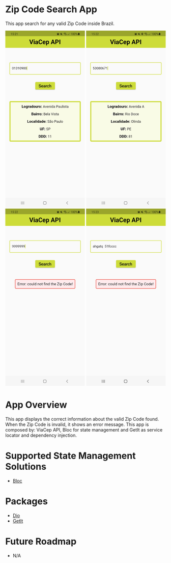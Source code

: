 # Zip Code Search App

This app search for any valid Zip Code inside Brazil.

<p float="left">
  <img src="web/icons/zip_1.jpg" width="250" />
  <img src="web/icons/zip_2.jpg" width="250" />
  <img src="web/icons/zip_3.jpg" width="250" />
  <img src="web/icons/zip_4.jpg" width="250" />



# App Overview
 

This app displays the correct information about the valid Zip Code found. When the Zip Code is invalid, it shows an error message.
This app is composed by: ViaCep API, Bloc for state management and GetIt as service locator and dependency injection.

# Supported State Management Solutions
  
- [Bloc](https://pub.dev/packages/flutter_bloc)
  
# Packages 

- [Dio](https://pub.dev/packages/dio)
- [GetIt](https://pub.dev/packages/get_it)

# Future Roadmap

- N/A
